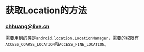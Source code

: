 # 获取Location的方法
### chhuang@live.cn ###

需要用到的类是[`android.location.LocationManager`](http://developer.android.com/reference/android/location/LocationManager.html)，需要的权限有`ACCESS_COARSE_LOCATION`和`ACCESS_FINE_LOCATION`。
